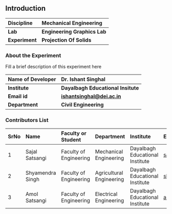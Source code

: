 ## Introduction


<b>Discipline | <b>Mechanical Engineering
:--|:--|
<b> Lab | <b> Engineering Graphics Lab
<b> Experiment|     <b> Projection Of Solids

### About the Experiment 

Fill a brief description of this experiment here

<b>Name of Developer | <b> Dr. Ishant Singhal 
:--|:--|
<b> Institute | <b> Dayalbagh Educational Insitute
<b> Email id|     <b> ishantsinghal@dei.ac.in
<b> Department |  <b> Civil Engineering

### Contributors List

SrNo | Name | Faculty or Student | Department| Institute | Email id
:--|:--|:--|:--|:--|:--|
1 | Sajal Satsangi | Faculty of Engineering | Mechanical Engineering | Dayalbagh Educational Institute | sajalsatsangi2004@gmail.com
2 | Shyamendra Singh | Faculty of Engineering | Agricultural Engineering | Dayalbagh Educational Institute | shyamendra.me@gmail.com
3 | Amol Satsangi | Faculty of Engineering | Electrical Engineering | Dayalbagh Educational Institute | amolsatsangi02@gmail.com
